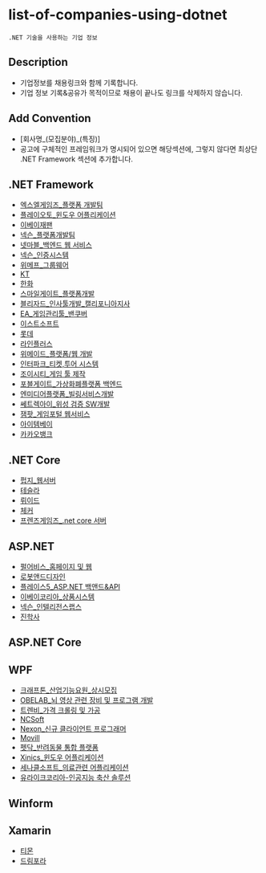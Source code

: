 # list-of-companies-using-dotnet
```
.NET 기술을 사용하는 기업 정보
```

## Description
- 기업정보를 채용링크와 함께 기록합니다. 
- 기업 정보 기록&공유가 목적이므로 채용이 끝나도 링크를 삭제하지 않습니다.

## Add Convention
- [회사명_(모집분야)_(특징)]
- 공고에 구체적인 프레임워크가 명시되어 있으면 해당섹션에, 그렇지 않다면 최상단 .NET Framework 섹션에 추가합니다.

## .NET Framework
- [엑스엘게임즈_플랫폼 개발팀](https://xlgames.recruiter.co.kr/app/jobnotice/view?systemKindCode=MRS1&jobnoticeSn=17190)
- [플레이오토_윈도우 어플리케이션](https://www.playauto.co.kr/com/recruit_apply.html?num=33)
- [이베이재팬](https://ebaykorea.recruiter.co.kr/bbs/appsite/notice/read/77566)
- [넥슨_플랫폼개발팀](http://company.nexon.com/careers/1/50)
- [넷마블_백엔드 웹 서비스](https://company.netmarble.com/rem/www/notice.jsp?anno_id=1757858&annotype=all) 
- [넥슨_인증시스템](https://www.jobplanet.co.kr/companies/83498/job_postings/1151212/%EC%9E%A1%ED%94%8C%EB%9E%98%EB%8B%9B-%EB%A7%A4%EC%B9%AD-%EC%82%AC%EB%82%B4-%EC%9D%B8%EC%A6%9D-%EC%8B%9C%EC%8A%A4%ED%85%9C-%EA%B0%9C%EB%B0%9C%EC%9E%90/%EB%84%A5%EC%8A%A8%EC%BD%94%EB%A6%AC%EC%95%84?_rs_act=search&_rs_con=job_postings&_rs_element=search_result)
- [위메프_그룹웨어](https://www.wanted.co.kr/wd/22834)
- [KT](https://recruit.kt.com/apply/notifyView?seq=16388)
- [한화](https://www.hanwhain.com/web/apply/notification/view.do?rtSeq=2882)
- [스마일게이트_플랫폼개발](http://www.gamejob.co.kr/List_GI/GIB_Read.asp?GI_No=171534)
- [블리자드_인사툴개발_캘리포니아지사](https://careers.blizzard.com/ko-kr/openings/o26ybfwB)
- [EA_게임관리툴_밴쿠버](https://ea.gr8people.com/index.gp?method=cappportal.showJob&opportunityID=156206&sid=https://www.google.com/)
- [이스트소프트](http://job.incruit.com/entry/jobpost.asp?job=1811070000616)
- [롯데](https://job.lotte.co.kr/LotteRecruit/Recruit_Info/RecruitView.aspx?emptype=20000252&nowpage=1&keyword=&keyselect=&regtype=)
- [라인플러스](http://www.saramin.co.kr/zf_user/jobs/view?rec_idx=32098808)
- [위메이드_플랫폼/웹 개발](http://www.jobkorea.co.kr/Recruit/GI_Read/30115016?Oem_Code=C1&logpath=1&sc=63)
- [인터파크_티켓,투어 시스템](https://interpark.recruiter.co.kr/app/jobnotice/view?systemKindCode=MRS2&jobnoticeSn=24252)
- [조이시티_게임 툴 제작](https://corp.joycity.com/recruit/JobInfo.do)
- [포블게이트_가상화폐플랫폼 백엔드](https://www.rocketpunch.com/companies/foblgate/jobs)
- [엔미디어플랫폼_빌링서비스개발](http://www.saramin.co.kr/zf_user/jobs/view?rec_idx=38456282&utm_campaign=google_jobs_apply&utm_source=google_jobs_apply&utm_medium=organic)
- [쎄트렉아이_위성 검증 SW개발](http://www.saramin.co.kr/zf_user/jobs/view?rec_idx=37644057)
- [잼팟_게임포털 웹서비스](https://www.wanted.co.kr/wd/37232?referer_id=332797)
- [아이템베이](https://programmers.co.kr/job_positions/2638)
- [카카오뱅크](http://www.saramin.co.kr/zf_user/jobs/relay/view?isMypage=no&rec_idx=38723747&recommend_ids=eJxd0McNQyEQRdFqvJ8c1i5k%2Bu%2FClviGh5eXMwShlSLSOt7%2ByrdCjq0FDko5vhM8%2BvKV2zuStkeVck1aPNc1y7W7OU4qacYk6V%2Fusz3McZyLcfzJ37iSWB6XNjPIFEo8zMlBXZThmzpdQL9tqMGBGkKoVnY9Y%2BXYB54YV6A%3D&view_type=list&gz=1&t_ref_content=premium_recruit_fix&t_ref=jobcategory_recruit&t_ref_area=102#seq=0)

## .NET Core
- [펍지_웹서버](https://www.wanted.co.kr/wd/12800)
- [테슬라](https://www.tesla.com/ko_KR/careers/job/-56433)
- [뤼이드](https://www.wanted.co.kr/wd/32724)
- [체커](https://apply.workable.com/chequer/j/9BDAF4C372/)
- [프렌즈게임즈_.net core 서버](https://kakaogames.recruiter.co.kr/app/jobnotice/view?systemKindCode=MRS2&jobnoticeSn=19396)

## ASP.NET
 - [펄어비스_홈페이지 및 웹](http://www.gamejob.co.kr/List_GI/GIB_Read.asp?GI_No=169630)
 - [로봇앤드디자인](http://www.saramin.co.kr/zf_user/jobs/view?rec_idx=38208352&utm_campaign=google_jobs_apply&utm_source=google_jobs_apply&utm_medium=organic)
 - [플레이스5_ASP.NET 백앤드&API](https://www.wanted.co.kr/wd/37864?utm_campaign=google_jobs_apply&utm_source=google_jobs_apply&utm_medium=organic)
 - [이베이코리아_상품시스템](https://www.wanted.co.kr/wd/40315)
 - [넥슨_인텔리전스랩스](https://www.wanted.co.kr/wd/5902?utm_campaign=google_jobs_apply&utm_source=google_jobs_apply&utm_medium=organic)
 - [진학사](https://www.wanted.co.kr/wd/42979?utm_campaign=google_jobs_apply&utm_source=google_jobs_apply&utm_medium=organic)
 
## ASP.NET Core

## WPF
- [크래프톤_산업기능요원_상시모집](https://www.jobplanet.co.kr/companies/74946/job_postings/363852/%EA%B2%8C%EC%9E%84%ED%9A%8C%EC%82%AC-%EB%B8%94%EB%A3%A8%ED%99%80-%ED%94%84%EB%A1%9C%EA%B7%B8%EB%9E%A8-%EC%82%B0%EC%97%85%EA%B8%B0%EB%8A%A5%EC%9A%94%EC%9B%90/%ED%81%AC%EB%9E%98%ED%94%84%ED%86%A4)
- [OBELAB_뇌 영상 관련 장비 및 프로그램 개발](https://www.wanted.co.kr/wd/22899)
- [트렌비_가격 크롤링 및 가공](https://www.wanted.co.kr/wd/22153)
- [NCSoft](http://www.jobkorea.co.kr/Recruit/GI_Read/28274018)
- [Nexon_신규 클라이언트 프로그래머](https://career.nexon.com/user/recruit/notice/noticeView?joinCorp=NX&reNo=20190068)
- [Movill](https://www.wanted.co.kr/wd/40037?utm_campaign=google_jobs_apply&utm_source=google_jobs_apply&utm_medium=organic)
- [펫닥_반려동물 통합 플랫폼](https://www.wanted.co.kr/wd/35824?referer_id=20&utm_campaign=google_jobs_apply&utm_source=google_jobs_apply&utm_medium=organic)
- [Xinics_윈도우 어플리케이션](https://programmers.co.kr/job_positions/1218?utm_campaign=google_jobs_apply&utm_source=google_jobs_apply&utm_medium=organic)
- [세나클소프트_의료관련 어플리케이션](https://www.rocketpunch.com/jobs/76338/Windows-ClientC-WPF-%EA%B0%9C%EB%B0%9C%EC%9E%90?utm_campaign=google_jobs_apply&utm_source=google_jobs_apply&utm_medium=organic)
- [유라이크코리아-인공지능 축산 솔루션](https://www.rocketpunch.com/jobs/77178/NET-%EA%B0%9C%EB%B0%9C%EC%9E%90-%EC%8B%A0%EC%9E%85%EA%B2%BD%EB%A0%A5)

## Winform

## Xamarin
- [티몬](http://www.saramin.co.kr/zf_user/jobs/view?rec_idx=36828692) 
- [드림포라](https://www.rocketpunch.com/jobs/75906/%EB%AA%A8%EB%B0%94%EC%9D%BC-%EC%95%A0%ED%94%8C%EB%A6%AC%EC%BC%80%EC%9D%B4%EC%85%98-%EA%B0%9C%EB%B0%9C%EC%9E%90-%EA%B2%BD%EB%A0%A5)
